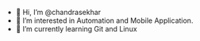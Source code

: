 - 👋 Hi, I’m @chandrasekhar
- 👀 I’m interested in Automation and Mobile Application.
- 🌱 I’m currently learning Git and Linux 

<!---
chandrasekhar17/chandrasekhar17 is a ✨ special ✨ repository because its `README.md` (this file) appears on your GitHub profile.
You can click the Preview link to take a look at your changes.
--->
